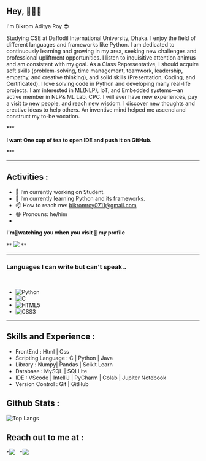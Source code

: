## Hey, 🙋🏼‍♂️
<p>I'm Bikrom Aditya Roy 😎</p>

<p>Studying CSE at Daffodil International University, Dhaka. I enjoy the field of different languages and frameworks like Python.
I am dedicated to continuously learning and growing in my area, seeking new challenges and professional upliftment opportunities.
I listen to inquisitive attention animus and am consistent with my goal. 
As a Class Representative, I should acquire soft skills (problem-solving, time management, teamwork, leadership, empathy, and creative thinking),  and solid skills (Presentation, Coding, and Certificated). 
I love solving code in Python and developing many real-life projects. I am interested in ML(NLP), IoT, and Embedded systems—an active member in NLP& ML Lab, CPC.
I will ever have new experiences, pay a visit to new people, and reach new wisdom.  I discover new thoughts and creative ideas to help others. An inventive mind helped me ascend and construct my to-be vocation.
</p>
*** <p><b>I want One cup of tea to open IDE and push it on GitHub. </b></p> *** 

<hr />

## Activities  :

- 🔭 I’m currently working on Student. 
- 🌱 I’m currently learning Python and its frameworks. 
- 📫 How to reach me: bikromroy0711@gmail.com 
- 😄 Pronouns: he/him 
- 
<p><b>I'm📝watching you when you visit 👀 my profile </b></p>

** ![](https://komarev.com/ghpvc/?username=ADATYA&color=brightgreen) **

<hr />

### Languages I can write but  can't speak..

<br />

* ![Python](https://img.shields.io/badge/python-3670A0?style=for-the-badge&logo=python&logoColor=ffdd54) &nbsp;
* ![C](https://img.shields.io/badge/c-%2300599C.svg?style=for-the-badge&logo=c&logoColor=white) &nbsp;
* ![HTML5](https://img.shields.io/badge/html5-%23E34F26.svg?style=for-the-badge&logo=html5&logoColor=white) &nbsp;
* ![CSS3](https://img.shields.io/badge/css3-%231572B6.svg?style=for-the-badge&logo=css3&logoColor=white)
<hr />

##  Skills and Experience :

- FrontEnd           : Html | Css 
- Scripting Language : C | Python | Java
- Library            : Numpy| Pandas | Scikit Learn 
- Database           : MySQL | SQLLite 
- IDE                : VScode | IntelliJ | PyCharm | Colab | Jupiter Notebook
- Version Control     : Git | GitHub

##  Github Stats : 
![Top Langs](https://github-readme-stats.vercel.app/api/top-langs/?username=ADATYA) &nbsp;


## Reach out to me at :
*[<img src="https://img.shields.io/badge/linkedin-%230077B5.svg?&style=for-the-badge&logo=linkedin&logoColor=white" />](https://www.linkedin.com/in/bikromroy/) &nbsp;
*[<img src ="https://img.shields.io/badge/Email-Here-%23E4405F.svg?&style=for-the-badge&logo=&logoColor=white%22">](bikromroy0711@gmail.com)



